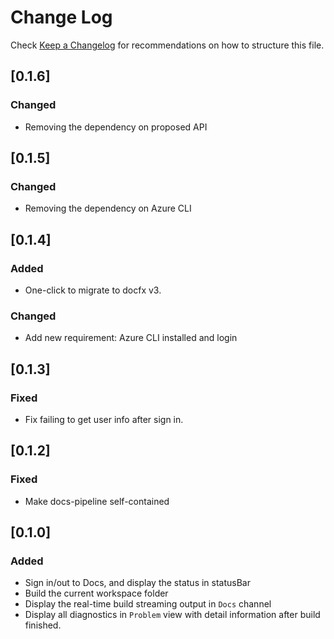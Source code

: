 # Change Log

Check [Keep a Changelog](http://keepachangelog.com/) for recommendations on how to structure this file.

## [0.1.6]
### Changed
- Removing the dependency on proposed API

## [0.1.5]
### Changed
- Removing the dependency on Azure CLI

## [0.1.4]
### Added
- One-click to migrate to docfx v3.
### Changed
- Add new requirement: Azure CLI installed and login

## [0.1.3]
### Fixed
- Fix failing to get user info after sign in.

## [0.1.2]
### Fixed
- Make docs-pipeline self-contained

## [0.1.0]
### Added
- Sign in/out to Docs, and display the status in statusBar
- Build the current workspace folder
- Display the real-time build streaming output in `Docs` channel
- Display all diagnostics in `Problem` view with detail information after build finished.
